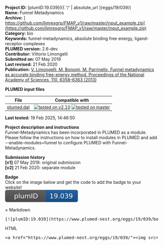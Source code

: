 **Project ID:** [plumID:19.039]({{ '/' | absolute_url }}eggs/19/039/)  
**Name:**  Funnel Metadynamics  
**Archive:** [ https://github.com/limresgrp/FMAP_v1/raw/master/input_example.zip](https://github.com/limresgrp/FMAP_v1/raw/master/input_example.zip)  
**Category:**  bio  
**Keywords:**  funnel-metadynamics, absolute binding free energy, ligand-receptor complexes  
**PLUMED version:**  2.6-dev  
**Contributor:**  Vittorio Limongelli  
**Submitted on:** 07 May 2019  
**Last revised:** 21 Feb 2020  
**Publication:** [V. Limongelli, M. Bonomi, M. Parrinello, Funnel metadynamics as accurate binding free-energy method. Proceedings of the National Academy of Sciences. 110, 6358–6363 (2013)](http://dx.doi.org/10.1073/pnas.1303186110)  
  
**PLUMED input files**  
  
| File     | Compatible with |  
|:--------:|:--------:|  
| [plumed.dat](./data/plumed.dat.md) |  [![tested on v2.10](https://img.shields.io/badge/v2.10-passing-green.svg)](data/plumed.dat.plumed.stderr) [![tested on master](https://img.shields.io/badge/master-passing-green.svg)](data/plumed.dat.plumed_master.stderr) |  
  
**Last tested:**  19 Feb 2025, 14:46:50
  
**Project description and instructions**  
Funnel-Metadynamics has been incorporated in PLUMED as a module. Please follow the instructions on how to install modules in PLUMED and add --enable-modules=funnel to configure PLUMED with Funnel-Metadynamics.

  
**Submission history**  
**[v1]** 07 May 2019: original submission  
**[v2]** 21 Feb 2020: separate module  
  
**Badge**  
Click on the image below and get the code to add the badge to your website!  
<img src="./badge.svg" alt="plumeDnest:19.039" id="myBtn" class="badge">
<div id="myModal" class="modal">
  <div class="modal-content">
    <span class="close">&times;</span>
    Markdown<pre>[![plumID:19.039](https://www.plumed-nest.org/eggs/19/039/badge.svg)](https://www.plumed-nest.org/eggs/19/039/)</pre>
    HTML<pre>&lt;a href="https://www.plumed-nest.org/eggs/19/039/"&gt;&lt;img src="https://www.plumed-nest.org/eggs/19/039/badge.svg" alt="plumID:19.039"&gt;&lt;/a&gt;</pre>
  </div>
</div>
